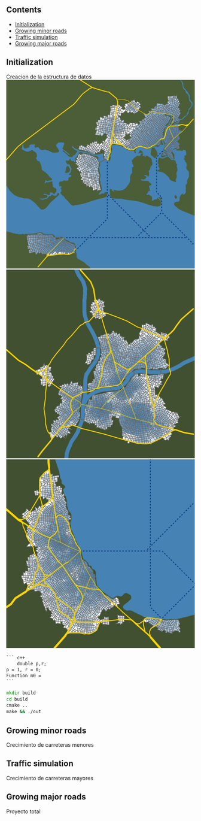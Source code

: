 
## Contents
- [Initialization](#c1)
- [Growing minor roads ](#c2)
- [Traffic simulation](#c3)
- [Growing major roads](#c4)


<a name="c1" />

## Initialization

Creacion de la estructura de datos 
![Img_current_state](./src/img/Figure11d.png)
![Img_current_state](./src/img/Figure11e.png)
![Img_current_state](./src/img/Figure12.png)

    ``` c++
        double p,r;   
    p = 1, r = 0; 
    Function m0 = 
    ```

   ``` cmd
   mkdir build
   cd build
   cmake ..
   make && ./out
   ```

<a name="c2" />

## Growing minor roads  
Crecimiento de carreteras menores

<a name="c3" />

## Traffic simulation
Crecimiento de carreteras mayores 

<a name="c4" />

## Growing major roads
Proyecto total



   